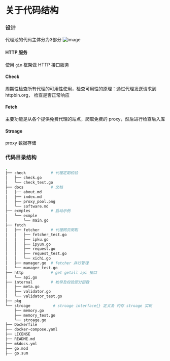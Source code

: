 # 关于代码结构
### 设计
代理池的代码主体分为3部分
![image](./proxy_pool.svg)
#### HTTP 服务
使用 `gin` 框架做 HTTP 接口服务

#### Check
周期性检查所有代理的可用性使用，检查可用性的原理：通过代理发送请求到 httpbin.org，
检查是否正常响应

#### Fetch
主要功能是从各个提供免费代理的站点，爬取免费的 proxy，然后进行检查后入库

#### Stroage
proxy 数据存储

### 代码目录结构
```bash
.
├── check           # 代理定期校验
│   ├── check.go
│   └── check_test.go
├── docs            # 文档
│   ├── about.md
│   ├── index.md
│   ├── proxy_pool.png
│   └── software.md
├── exmples         # 启动示例
│   └── exmple
│       └── main.go
├── fetch
│   ├── fetcher     # 代理网页爬取
│   │   ├── fetcher_test.go
│   │   ├── ipku.go
│   │   ├── ipyun.go
│   │   ├── request.go
│   │   ├── request_test.go
│   │   └── xichi.go
│   ├── manager.go  # fetcher 并行管理
│   └── manager_test.go
├── http            # get getall api 接口
│   └── api.go
├── internal        # 枚举及校验部分函数
│   ├── meta.go
│   ├── validator.go
│   └── validator_test.go
├── pkg
└── stroage          # stroage interface{} 定义及 内存 stroage 实现
    ├── memory.go
    ├── memory_test.go
    └── stroage.go
├── Dockerfile
├── docker-compose.yaml
├── LICENSE
├── README.md
├── mkdocs.yml
├── go.mod
├── go.sum
```

